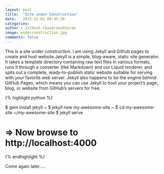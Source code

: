 ```yaml
---
layout: post
title:  "Site under Construction"
date:   2015-11-01 09:45:36
categories: 
author : Jithesh Chandrasekharan
image: underconstruction.jpg
comments: false
---
```


This is a site under construction. I am using Jekyll and Github pages to create and host website.Jekyll is a simple, blog-aware, static site generator. It takes a template directory containing raw text files in various formats, runs it through a converter (like Markdown) and our Liquid renderer, and spits out a complete, ready-to-publish static website suitable for serving with your favorite web server. Jekyll also happens to be the engine behind GitHub Pages, which means you can use Jekyll to host your project’s page, blog, or website from GitHub’s servers for free.

{% highlight python %}

 $ gem install jekyll
~ $ jekyll new my-awesome-site
~ $ cd my-awesome-site
~/my-awesome-site $ jekyll serve
# => Now browse to http://localhost:4000 

{% endhighlight %}

Come again later.....